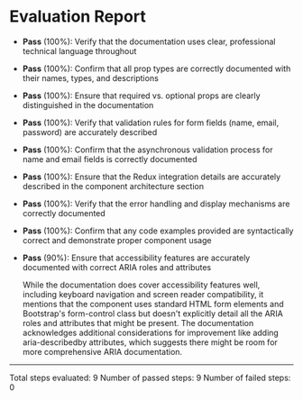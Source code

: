 # Evaluation Report

- **Pass** (100%): Verify that the documentation uses clear, professional technical language throughout
  
- **Pass** (100%): Confirm that all prop types are correctly documented with their names, types, and descriptions
  
- **Pass** (100%): Ensure that required vs. optional props are clearly distinguished in the documentation
  
- **Pass** (100%): Verify that validation rules for form fields (name, email, password) are accurately described
  
- **Pass** (100%): Confirm that the asynchronous validation process for name and email fields is correctly documented
  
- **Pass** (100%): Ensure that the Redux integration details are accurately described in the component architecture section
  
- **Pass** (100%): Verify that the error handling and display mechanisms are correctly documented
  
- **Pass** (100%): Confirm that any code examples provided are syntactically correct and demonstrate proper component usage
  
- **Pass** (90%): Ensure that accessibility features are accurately documented with correct ARIA roles and attributes
  
  While the documentation does cover accessibility features well, including keyboard navigation and screen reader compatibility, it mentions that the component uses standard HTML form elements and Bootstrap's form-control class but doesn't explicitly detail all the ARIA roles and attributes that might be present. The documentation acknowledges additional considerations for improvement like adding aria-describedby attributes, which suggests there might be room for more comprehensive ARIA documentation.

---

Total steps evaluated: 9
Number of passed steps: 9
Number of failed steps: 0